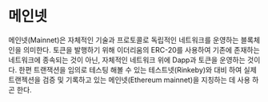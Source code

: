 # 메인넷

메인넷(Mainnet)은 자체적인 기술과 프로토콜로 독립적인 네트워크를 운영하는 블록체인을 의미한다. 토큰을 발행하기 위해 이더리움의 ERC-20를 사용하여 기존에 존재하는 네트워크에 종속되는 것이 아닌, 자체적인 네트워크 위에 Dapp과 토큰을 운영하는 것이다. 한편 트랜잭션을 임의로 테스팅 해볼 수 있는 테스트넷(Rinkeby)와 대비 하여 실제 트랜젝션을 검증 및 기록하고 있는 메인넷(Ethereum mainnet)을 지칭하는 데 사용 하곤 한다.
